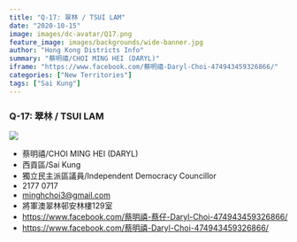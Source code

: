 ```yaml
---
title: "Q-17: 翠林 / TSUI LAM"
date: "2020-10-15"
image: images/dc-avatar/Q17.png
feature_image: images/backgrounds/wide-banner.jpg
author: "Hong Kong Districts Info"
summary: "蔡明禧/CHOI MING HEI (DARYL)"
iframe: "https://www.facebook.com/蔡明禧-Daryl-Choi-474943459326866/"
categories: ["New Territories"]
tags: ["Sai Kung"]
---
```


### Q-17: 翠林 / TSUI LAM  
![](/images/dc-avatar/Q17.png)  

 - 蔡明禧/CHOI MING HEI (DARYL)  
 - 西貢區/Sai Kung  
 - 獨立民主派區議員/Independent Democracy Councillor  
 - 2177 0717  
 - minghchoi3@gmail.com  
 - 將軍澳翠林邨安林樓129室  
 - https://www.facebook.com/蔡明禧-蔡仔-Daryl-Choi-474943459326866/  
 - https://www.facebook.com/蔡明禧-Daryl-Choi-474943459326866/
